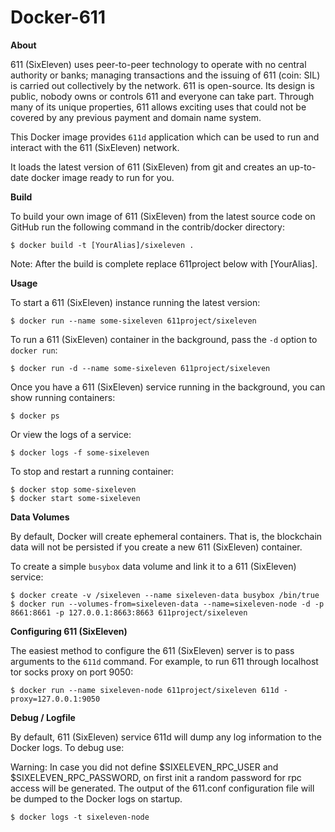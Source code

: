 # Docker-611

**About**

611 (SixEleven) uses peer-to-peer technology to operate with no central authority or banks; managing transactions and the issuing of 611 (coin: SIL) is carried out collectively by the network. 611 is open-source. Its design is public, nobody owns or controls 611 and everyone can take part. Through many of its unique properties, 611 allows exciting uses that could not be covered by any previous payment and domain name system.

This Docker image provides `611d` application which can be used to run and interact with the 611 (SixEleven) network.

It loads the latest version of 611 (SixEleven) from git and creates an up-to-date docker image ready to run for you.

**Build**

To build your own image of 611 (SixEleven) from the latest source code on GitHub run the following command in the contrib/docker directory:

```
$ docker build -t [YourAlias]/sixeleven .
```

Note: After the build is complete replace 611project below with [YourAlias].

**Usage**

To start a 611 (SixEleven) instance running the latest version:

```
$ docker run --name some-sixeleven 611project/sixeleven
```

To run a 611 (SixEleven) container in the background, pass the `-d` option to `docker run`:

```
$ docker run -d --name some-sixeleven 611project/sixeleven
```

Once you have a 611 (SixEleven) service running in the background, you can show running containers:

```
$ docker ps
```

Or view the logs of a service:

```
$ docker logs -f some-sixeleven
```

To stop and restart a running container:

```
$ docker stop some-sixeleven
$ docker start some-sixeleven
```

**Data Volumes**

By default, Docker will create ephemeral containers. That is, the blockchain data will not be persisted if you create a new 611 (SixEleven) container.

To create a simple `busybox` data volume and link it to a 611 (SixEleven) service:

```
$ docker create -v /sixeleven --name sixeleven-data busybox /bin/true
$ docker run --volumes-from=sixeleven-data --name=sixeleven-node -d -p 8661:8661 -p 127.0.0.1:8663:8663 611project/sixeleven
```

**Configuring 611 (SixEleven)**

The easiest method to configure the 611 (SixEleven) server is to pass arguments to the `611d` command. For example, to run 611 through localhost tor socks proxy on port 9050:

```
$ docker run --name sixeleven-node 611project/sixeleven 611d -proxy=127.0.0.1:9050
```

**Debug / Logfile**

By default, 611 (SixEleven) service 611d will dump any log information to the Docker logs. To debug use:

Warning: In case you did not define $SIXELEVEN_RPC_USER and $SIXELEVEN_RPC_PASSWORD, on first init a random password for rpc access will be generated. The output of the 611.conf configuration file will be dumped to the Docker logs on startup.

```
$ docker logs -t sixeleven-node
```
